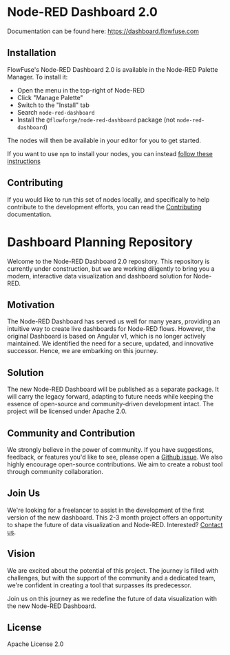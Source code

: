 # Node-RED Dashboard 2.0

Documentation can be found here: https://dashboard.flowfuse.com

## Installation

FlowFuse's Node-RED Dashboard 2.0 is available in the Node-RED Palette Manager. To install it:

- Open the menu in the top-right of Node-RED
- Click "Manage Palette"
- Switch to the "Install" tab
- Search `node-red-dashboard`
- Install the `@flowforge/node-red-dashboard` package (not `node-red-dashboard`)

The nodes will then be available in your editor for you to get started.

If you want to use `npm` to install your nodes, you can instead [follow these instructions](https://nodered.org/docs/user-guide/runtime/adding-nodes)

## Contributing

If you would like to run this set of nodes locally, and specifically to help contribute to the development efforts, you can read the [Contributing](https://dashboard.flowfuse.com/contributing/) documentation.

# Dashboard Planning Repository

Welcome to the Node-RED Dashboard 2.0 repository. This repository is currently under construction, but we are working diligently to bring you a modern, interactive data visualization and dashboard solution for Node-RED.

## Motivation

The Node-RED Dashboard has served us well for many years, providing an intuitive way to create live dashboards for Node-RED flows. However, the original Dashboard is based on Angular v1, which is no longer actively maintained. We identified the need for a secure, updated, and innovative successor. Hence, we are embarking on this journey.

## Solution

The new Node-RED Dashboard will be published as a separate package. It will carry the legacy forward, adapting to future needs while keeping the essence of open-source and community-driven development intact. The project will be licensed under Apache 2.0.

## Community and Contribution

We strongly believe in the power of community. If you have suggestions, feedback, or features you'd like to see, please open a [Github issue](https://github.com/flowforge/flowforge-nr-dashboard/issues/new/choose). We also highly encourage open-source contributions. We aim to create a robust tool through community collaboration.

## Join Us

We're looking for a freelancer to assist in the development of the first version of the new dashboard. This 2-3 month project offers an opportunity to shape the future of data visualization and Node-RED. Interested? [Contact us](https://boards.greenhouse.io/flowforge).

## Vision

We are excited about the potential of this project. The journey is filled with challenges, but with the support of the community and a dedicated team, we're confident in creating a tool that surpasses its predecessor.

Join us on this journey as we redefine the future of data visualization with the new Node-RED Dashboard.

## License

Apache License 2.0
